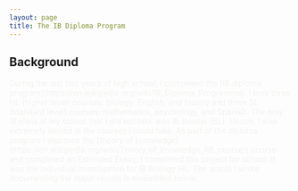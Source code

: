 ```yaml
---
layout: page
title: The IB Diploma Program
---
```


<h2>Background</h2>

<span style="color:#f2f2f0">
During the last two years of high school, I completed the [IB diploma program](https://en.wikipedia.org/wiki/IB_Diploma_Programme). I took three HL (higher level) courses: biology, English, and history and three SL (standard level) courses: mathematics, psychology, and Spanish. The only IB class at my school that I did not take was IB theater (SL). Hence, I was extremely limited in the courses I could take. As part of the diploma program I also took the [theory of knowledge](https://en.wikipedia.org/wiki/Theory_of_knowledge_(IB_course)) course and completed an Extended Essay.
</span>

<span style="color:#f2f2f0">
I completed this project for school. It was the individual investigation for IB Biology HL. The article I wrote documenting the major results is embedded below.
</span>
